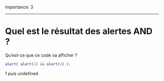 importance: 3

---

# Quel est le résultat des alertes AND ?

Qu’est-ce que ce code va afficher ?

```js
alert( alert(1) && alert(2) );
```

1 puis undefined 



